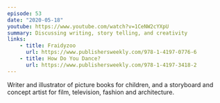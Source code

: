 ```yaml
---
episode: 53
date: "2020-05-18"
youtube: https://www.youtube.com/watch?v=1CeNW2cYXpU
summary: Discussing writing, story telling, and creativity
links:
    - title: Fraidyzoo
      url: https://www.publishersweekly.com/978-1-4197-0776-6
    - title: How Do You Dance?
      url: https://www.publishersweekly.com/978-1-4197-3418-2
---
```

Writer and illustrator of picture books for children, and a storyboard and concept artist for film, television, fashion and architecture.
